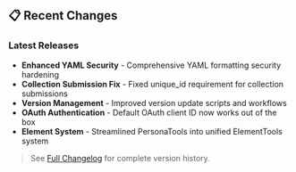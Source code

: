 ## 📋 Recent Changes

### Latest Releases

- **Enhanced YAML Security** - Comprehensive YAML formatting security hardening
- **Collection Submission Fix** - Fixed unique_id requirement for collection submissions
- **Version Management** - Improved version update scripts and workflows
- **OAuth Authentication** - Default OAuth client ID now works out of the box
- **Element System** - Streamlined PersonaTools into unified ElementTools system

> See [Full Changelog](CHANGELOG.md) for complete version history.